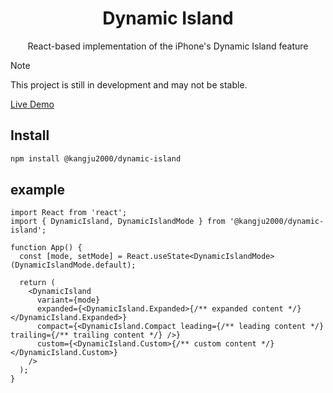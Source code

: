 <div align='center'>
   <h1>Dynamic Island</h1>
   <p>React-based implementation of the iPhone's Dynamic Island feature</p>
</div>

> [!NOTE]
> This project is still in development and may not be stable.

[Live Demo](https://dynamic-island-web.vercel.app/)

## Install

```bash
npm install @kangju2000/dynamic-island
```

## example

```tsx
import React from 'react';
import { DynamicIsland, DynamicIslandMode } from '@kangju2000/dynamic-island';

function App() {
  const [mode, setMode] = React.useState<DynamicIslandMode>(DynamicIslandMode.default);

  return (
    <DynamicIsland
      variant={mode}
      expanded={<DynamicIsland.Expanded>{/** expanded content */}</DynamicIsland.Expanded>}
      compact={<DynamicIsland.Compact leading={/** leading content */} trailing={/** trailing content */} />}
      custom={<DynamicIsland.Custom>{/** custom content */}</DynamicIsland.Custom>}
    />
  );
}
```
